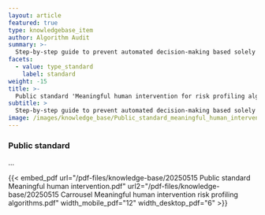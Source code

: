 ```yaml
---
layout: article
featured: true
type: knowledgebase_item
author: Algorithm Audit
summary: >-
  Step-by-step guide to prevent automated decision-making based solely on profiling
facets:
  - value: type_standard
    label: standard
weight: -15
title: >-
  Public standard 'Meaningful human intervention for risk profiling algorithms'
subtitle: >
  Step-by-step guide to prevent automated decision-making based solely on profiling
image: /images/knowledge_base/Public_standard_meaningful_human_intervention.png
---
```


### Public standard

...

{{< embed_pdf url="/pdf-files/knowledge-base/20250515 Public standard Meaningful human intervention.pdf" url2="/pdf-files/knowledge-base/20250515 Carrousel Meaningful human intervention risk profiling algorithms.pdf" width_mobile_pdf="12" width_desktop_pdf="6" >}}